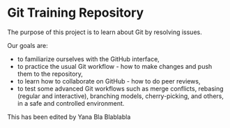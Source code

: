 # Git Training Repository

The purpose of this project is to learn about Git by resolving issues.

Our goals are:

* to familiarize ourselves with the GitHub interface,
* to practice the usual Git workflow - how to make changes and push them to the repository, 
* to learn how to collaborate on GitHub - how to do peer reviews,
* to test some advanced Git workflows such as merge conflicts, rebasing (regular and interactive), branching models, cherry-picking, and others, in a safe and controlled environment.

This has been edited by Yana
Bla
Blablabla

